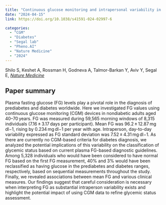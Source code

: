 ```yaml
---
title: "Continuous glucose monitoring and intrapersonal variability in fasting glucose"
date: "2024-04-15"
link: https://doi.org/10.1038/s41591-024-02997-6

categories:
  - "CGM"
  - "Diabetes"
  - "Segal lab"
  - "Pheno.AI"
  - "Nature Medicine"
  - "2024"
---
```


Shilo S, Keshet A, Rossman H, Godneva A, Talmor-Barkan Y, Aviv Y, Segal E, [*Nature Medicine*](https://doi.org/10.1038/s41591-024-02997-6)



## Paper summary

Plasma fasting glucose (FG) levels play a pivotal role in the diagnosis of prediabetes and diabetes worldwide. Here we investigated FG values using continuous glucose monitoring (CGM) devices in nondiabetic adults aged 40–70 years. FG was measured during 59,565 morning windows of 8,315 individuals (7.16 ± 3.17 days per participant). Mean FG was 96.2 ± 12.87 mg dl−1, rising by 0.234 mg dl−1 per year with age. Intraperson, day-to-day variability expressed as FG standard deviation was 7.52 ± 4.31 mg dl−1. As there are currently no CGM-based criteria for diabetes diagnosis, we analyzed the potential implications of this variability on the classification of glycemic status based on current plasma FG-based diagnostic guidelines. Among 5,328 individuals who would have been considered to have normal FG based on the first FG measurement, 40% and 3% would have been reclassified as having glucose in the prediabetes and diabetes ranges, respectively, based on sequential measurements throughout the study. Finally, we revealed associations between mean FG and various clinical measures. Our findings suggest that careful consideration is necessary when interpreting FG as substantial intraperson variability exists and highlight the potential impact of using CGM data to refine glycemic status assessment.

<br/>